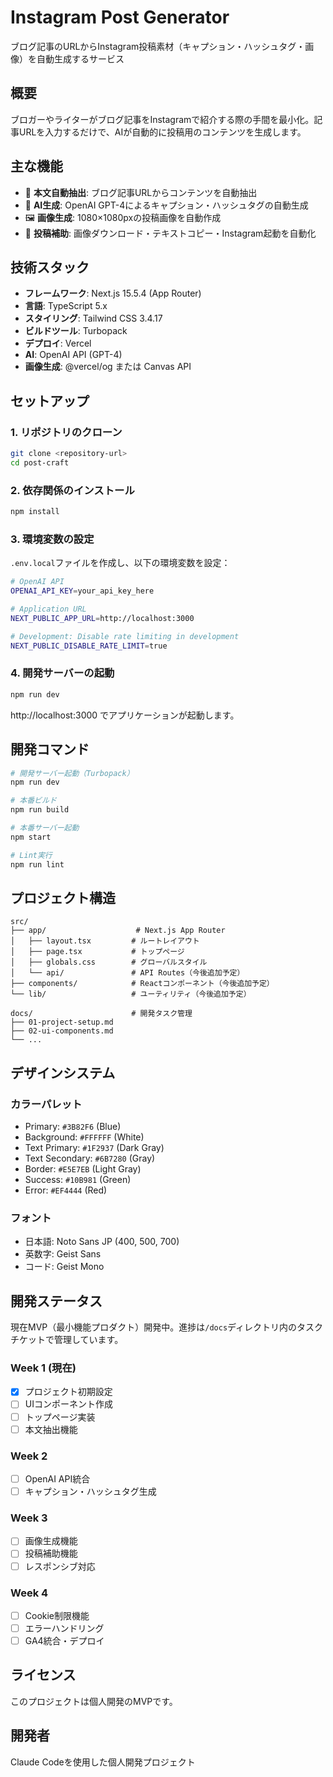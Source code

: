 # Instagram Post Generator

ブログ記事のURLからInstagram投稿素材（キャプション・ハッシュタグ・画像）を自動生成するサービス

## 概要

ブロガーやライターがブログ記事をInstagramで紹介する際の手間を最小化。記事URLを入力するだけで、AIが自動的に投稿用のコンテンツを生成します。

## 主な機能

- 📝 **本文自動抽出**: ブログ記事URLからコンテンツを自動抽出
- 🤖 **AI生成**: OpenAI GPT-4によるキャプション・ハッシュタグの自動生成
- 🖼️ **画像生成**: 1080×1080pxの投稿画像を自動作成
- 📱 **投稿補助**: 画像ダウンロード・テキストコピー・Instagram起動を自動化

## 技術スタック

- **フレームワーク**: Next.js 15.5.4 (App Router)
- **言語**: TypeScript 5.x
- **スタイリング**: Tailwind CSS 3.4.17
- **ビルドツール**: Turbopack
- **デプロイ**: Vercel
- **AI**: OpenAI API (GPT-4)
- **画像生成**: @vercel/og または Canvas API

## セットアップ

### 1. リポジトリのクローン

```bash
git clone <repository-url>
cd post-craft
```

### 2. 依存関係のインストール

```bash
npm install
```

### 3. 環境変数の設定

`.env.local`ファイルを作成し、以下の環境変数を設定：

```bash
# OpenAI API
OPENAI_API_KEY=your_api_key_here

# Application URL
NEXT_PUBLIC_APP_URL=http://localhost:3000

# Development: Disable rate limiting in development
NEXT_PUBLIC_DISABLE_RATE_LIMIT=true
```

### 4. 開発サーバーの起動

```bash
npm run dev
```

http://localhost:3000 でアプリケーションが起動します。

## 開発コマンド

```bash
# 開発サーバー起動（Turbopack）
npm run dev

# 本番ビルド
npm run build

# 本番サーバー起動
npm start

# Lint実行
npm run lint
```

## プロジェクト構造

```
src/
├── app/                    # Next.js App Router
│   ├── layout.tsx         # ルートレイアウト
│   ├── page.tsx           # トップページ
│   ├── globals.css        # グローバルスタイル
│   └── api/               # API Routes（今後追加予定）
├── components/            # Reactコンポーネント（今後追加予定）
└── lib/                   # ユーティリティ（今後追加予定）

docs/                      # 開発タスク管理
├── 01-project-setup.md
├── 02-ui-components.md
└── ...
```

## デザインシステム

### カラーパレット

- Primary: `#3B82F6` (Blue)
- Background: `#FFFFFF` (White)
- Text Primary: `#1F2937` (Dark Gray)
- Text Secondary: `#6B7280` (Gray)
- Border: `#E5E7EB` (Light Gray)
- Success: `#10B981` (Green)
- Error: `#EF4444` (Red)

### フォント

- 日本語: Noto Sans JP (400, 500, 700)
- 英数字: Geist Sans
- コード: Geist Mono

## 開発ステータス

現在MVP（最小機能プロダクト）開発中。進捗は`/docs`ディレクトリ内のタスクチケットで管理しています。

### Week 1 (現在)
- [x] プロジェクト初期設定
- [ ] UIコンポーネント作成
- [ ] トップページ実装
- [ ] 本文抽出機能

### Week 2
- [ ] OpenAI API統合
- [ ] キャプション・ハッシュタグ生成

### Week 3
- [ ] 画像生成機能
- [ ] 投稿補助機能
- [ ] レスポンシブ対応

### Week 4
- [ ] Cookie制限機能
- [ ] エラーハンドリング
- [ ] GA4統合・デプロイ

## ライセンス

このプロジェクトは個人開発のMVPです。

## 開発者

Claude Codeを使用した個人開発プロジェクト
